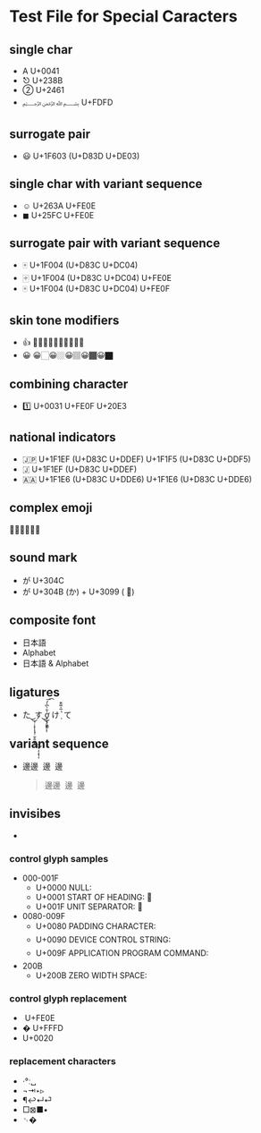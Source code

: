 # Test File for Special Caracters

## single char

- A U+0041
- ⎋ U+238B
- ② U+2461
- ﷽ U+FDFD

## surrogate pair

- 😃 U+1F603 (U+D83D U+DE03)

## single char with variant sequence

- ☺︎ U+263A U+FE0E
- ◼︎ U+25FC U+FE0E

## surrogate pair with variant sequence

- 🀄 U+1F004 (U+D83C U+DC04)
- 🀄︎ U+1F004 (U+D83C U+DC04) U+FE0E
- 🀄️ U+1F004 (U+D83C U+DC04) U+FE0F

## skin tone modifiers

- 👍 👍🏻👍🏼👍🏽👍🏾👍🏿
- 😀 😀🏻😀🏼😀🏽😀🏾😀🏿

## combining character

- 1️⃣ U+0031 U+FE0F U+20E3

## national indicators

- 🇯🇵 U+1F1EF (U+D83C U+DDEF) U+1F1F5 (U+D83C U+DDF5)
- 🇯 U+1F1EF (U+D83C U+DDEF)
- 🇦🇦 U+1F1E6 (U+D83C U+DDE6) U+1F1E6 (U+D83C U+DDE6)

## complex emoji

👨‍👨‍👧‍👦🕵️‍♀️

## sound mark

- が U+304C
- が U+304B (か) + U+3099 ( ゙)

## composite font

- 日本語
- Alphabet
- 日本語 & Alphabet

## ligatures

- た ͜͜͏̘̣͔͙͎͎̘̜̫̗͍͚͓͜͜͏̘̣͔͙͎͎ す ͜͜͏̘̣͔͙͎͎ơ̟̤̖̗͖͇̍͋̀͆̓́͞͡ け ̜ͪ̅̍̅͂͊ て

## variant sequence

- 邊邊 󠄀 邊 󠄁 邊 󠄂
  > 邊邊 󠄀 邊 󠄁 邊 󠄂

## invisibes

-

### control glyph samples

- 000-001F
  - U+0000 NULL:  
  - U+0001 START OF HEADING: 
  - U+001F UNIT SEPARATOR: 
- 0080-009F
  - U+0080 PADDING CHARACTER: 
  - U+0090 DEVICE CONTROL STRING: 
  - U+009F APPLICATION PROGRAM COMMAND: 
- 200B
  - U+200B ZERO WIDTH SPACE: ​

### control glyph replacement

- ︎ U+FE0E
- � U+FFFD
- U+0020

### replacement characters

- ·°ː␣
- ¬⇥‣▹
- ¶↩↵⏎
- □⊠■•
- ␋�
